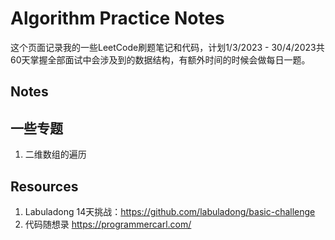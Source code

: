 # Algorithm Practice Notes
这个页面记录我的一些LeetCode刷题笔记和代码，计划1/3/2023 - 30/4/2023共60天掌握全部面试中会涉及到的数据结构，有额外时间的时候会做每日一题。
## Notes

## 一些专题
1. 二维数组的遍历


## Resources
1. Labuladong 14天挑战：https://github.com/labuladong/basic-challenge
2. 代码随想录 https://programmercarl.com/
